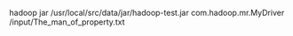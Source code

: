 hadoop jar /usr/local/src/data/jar/hadoop-test.jar com.hadoop.mr.MyDriver /input/The_man_of_property.txt